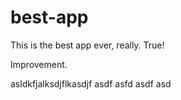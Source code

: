 # best-app

This is the best app ever, really. True!

Improvement.


asldkfjalksdjflkasdjf
asdf
asfd
asdf
asd
